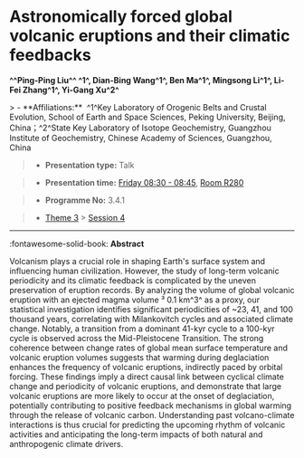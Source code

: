 # Astronomically forced global volcanic eruptions and their climatic feedbacks

**^^Ping-Ping Liu^^ ^1^, Dian-Bing Wang^1^, Ben Ma^1^, Mingsong Li^1^, Li-Fei Zhang^1^, Yi-Gang Xu^2^**

<!-- more -->> - **Affiliations:**  ^1^Key Laboratory of Orogenic Belts and Crustal Evolution, School of Earth and Space Sciences, Peking University, Beijing, China；^2^State Key Laboratory of Isotope Geochemistry, Guangzhou Institute of Geochemistry, Chinese Academy of Sciences, Guangzhou, China 

> - **Presentation type:** Talk

> - **Presentation time:** [Friday 08:30 - 08:45](../sessions_comparison.md#__tabbed_4_3), [Room R280](../maps_venue.md#__tabbed_1_1)

> - **Programme No:** 3.4.1

> - [Theme 3](../theme3.md) > [Session 4](../sessions/session-3-4.md)

--- 

:fontawesome-solid-book: **Abstract**

Volcanism plays a crucial role in shaping Earth's surface system and influencing human civilization. However, the study of long-term volcanic periodicity and its climatic feedback is complicated by the uneven preservation of eruption records. By analyzing the volume of global volcanic eruption with an ejected magma volume ³ 0.1 km^3^ as a proxy, our statistical investigation identifies significant periodicities of ~23, 41, and 100 thousand years, correlating with Milankovitch cycles and associated climate change. Notably, a transition from a dominant 41-kyr cycle to a 100-kyr cycle is observed across the Mid-Pleistocene Transition. The strong coherence between change rates of global mean surface temperature and volcanic eruption volumes suggests that warming during deglaciation enhances the frequency of volcanic eruptions, indirectly paced by orbital forcing. These findings imply a direct causal link between cyclical climate change and periodicity of volcanic eruptions, and demonstrate that large volcanic eruptions are more likely to occur at the onset of deglaciation, potentially contributing to positive feedback mechanisms in global warming through the release of volcanic carbon. Understanding past volcano-climate interactions is thus crucial for predicting the upcoming rhythm of volcanic activities and anticipating the long-term impacts of both natural and anthropogenic climate drivers.

